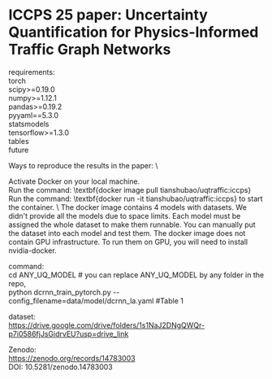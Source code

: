 # **ICCPS 25 paper: Uncertainty Quantification for Physics-Informed Traffic Graph Networks**

requirements:\
torch \
scipy>=0.19.0 \
numpy>=1.12.1 \
pandas>=0.19.2 \
pyyaml==5.3.0 \
statsmodels \
tensorflow>=1.3.0 \
tables \
future 

Ways to reproduce the results in the paper: \

Activate Docker on your local machine. \
Run the command: \textbf{docker image pull tianshubao/uqtraffic:iccps} \
Run the command: \textbf{docker run -it tianshubao/uqtraffic:iccps} to start the container. \ 
The docker image contains 4 models with datasets. We didn't provide all the models due to space limits. Each model must be assigned the whole dataset to make them runnable. You can manually put the dataset into each model and test them. The docker image does not contain GPU infrastructure. To run them on GPU, you will need to install nvidia-docker. 


command: \
cd ANY_UQ_MODEL            # you can replace ANY_UQ_MODEL by any folder in the repo,  \
python dcrnn_train_pytorch.py --config_filename=data/model/dcrnn_la.yaml  #Table 1

dataset: \
https://drive.google.com/drive/folders/1s1NaJ2DNgQWQr-p7i0586fjJsGidrvEU?usp=drive_link

Zenodo: \
https://zenodo.org/records/14783003 \
DOI: 10.5281/zenodo.14783003


